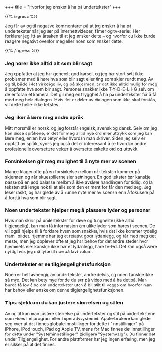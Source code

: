 +++
title = "Hvorfor jeg ønsker å ha på undertekster"
+++

{{% ingress %}}

Jeg får av og til negative kommentarer på at jeg ønsker å ha på undertekster når jeg ser
på internettvideoer, filmer og tv-serier. Her forklarer jeg litt av årsaken til at jeg
ønsker dette – og hvorfor du ikke burde reagere negativt ovenfor meg eller noen som
ønsker dette.

{{% /ingress %}}

### Jeg hører ikke alltid alt som blir sagt

Jeg oppfatter at jeg har generelt god hørsel, og jeg har stort sett ikke problemer med å
høre hva som blir sagt eller ting som skjer rundt meg. Av og til, både i det virkelige
liv, og på skjermen, er det ikke alltid mulig for meg å oppfatte hva som blir sagt.
Personer snakker ikke T-Y-D-E-L-I-G selv om de er foran et kamera. Det gir meg en
trygghet å ha på undertekster for å få med meg hele dialogen. Hvis det er deler av
dialogen som ikke skal forstås, vil dette heller ikke tekstes.

### Jeg liker å lære meg andre språk

Mitt morsmål er norsk, og jeg forstår engelsk, svensk og dansk. Selv om jeg kan disse
språkene, er det for meg alltid nye ord eller uttrykk som jeg kan lære meg, enten hva
betyr eller hvordan man skriver. Siden jeg selv er opptatt av språk, synes jeg også det
er interessant å se hvordan andre profesjonelle oversettere velger å oversette enkelte
ord og uttrykk.

### Forsinkelsen gir meg mulighet til å nyte mer av scenen

Mange klager ofte på en forsinkelse mellom når teksten kommer på skjermen og når
skuespillerne sier setningen. En god tekster bør kanskje passe på en god balanse mellom å
ikke avsløre handlingen for tidlig, og la teksten stå lenge nok til at alle som den er
ment for får den med seg. Jeg leser raskt, og har glede av å kunne nyte mer av scenen enn
å fokusere på å forstå hva som blir sagt.

### Noen undertekster hjelper meg å plassere lyder og personer

Hvis man skrur på undertekster for døve og tunghørte (ikke alltid tilgjengelig), kan man
få informasjon om ulike lyder som høres i scenen. De vil også hjelpe til å forklare hvem
som snakker, hvis det ikke kommer tydelig fram i bildet. Hjemme har jeg et relativt godt
lydanlegg, og får med meg det meste, men jeg opplever ofte at jeg har behov for det andre
steder hvor hjemmets eier kanskje ikke har et lydanlegg, bare tv-lyd. Det kan også være
nyttig hvis jeg må lytte til noe på lavt volum.

### Undertekster er en tilgjengelighetsfunksjon

Noen er helt avhengig av undertekster, andre delvis, og noen kanskje ikke så mye. Det kan
bety mye for de du ser på video med å ha det på. Man burde få lov å be om undertekster
uten å bli stilt til veggs om hvorfor man har behov eller ønske om denne
tilgjengelighetsfunksjonen.

### Tips: sjekk om du kan justere størrelsen og stilen

Av og til kan man justere størrelse på undertekster og stil på undertekstene som vises i
et program eller i operativsystemet. Apple-brukere kan glede seg over at det finnes
globale innstillinger for dette i "Innstillinger" på iPhone, iPod touch, iPad og Apple
TV, mens for Mac finnes det innstillinger for dette under "Systeminnstillinger"
(tidligere "Systemvalg"). Du finner det under Tilgjengelighet. For andre plattformer har
jeg ingen erfaring, men jeg er sikker på at det finnes.
